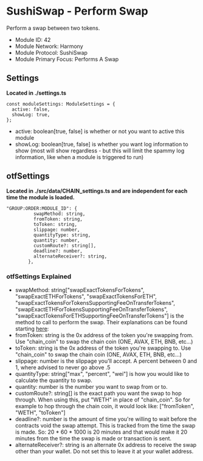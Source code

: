 # SushiSwap - Perform Swap
Perform a swap between two tokens.

* Module ID: 42
* Module Network: Harmony
* Module Protocol: SushiSwap
* Module Primary Focus: Performs A Swap

## Settings
**Located in ./settings.ts**
```
const moduleSettings: ModuleSettings = {
  active: false,
  showLog: true,
};
```

* active: boolean[true, false] is whether or not you want to active this module
* showLog: boolean[true, false] is whether you want log information to show (most will show regardless - but this will limit the spammy log information, like when a module is triggered to run)

## otfSettings
**Located in ./src/data/CHAIN_settings.ts and are independent for each time the module is loaded.**
```
"GROUP:ORDER:MODULE_ID": {
          swapMethod: string,
          fromToken: string,
          toToken: string,
          slippage: number,
          quantityType: string,
          quantity: number,
          customRoute?: string[],
          deadline?: number,
          alternateReceiver?: string,
        },
```

### otfSettings Explained
* swapMethod: string["swapExactTokensForTokens", "swapExactETHForTokens", "swapExactTokensForETH", "swapExactTokensForTokensSupportingFeeOnTransferTokens", "swapExactETHForTokensSupportingFeeOnTransferTokens", "swapExactTokensForETHSupportingFeeOnTransferTokens"] is the method to call to perform the swap.  Their explanations can be found starting [here](https://docs.uniswap.org/protocol/V2/reference/smart-contracts/router-02#swapexacttokensfortokens): 
* fromToken: string is the 0x address of the token you're swapping from.  Use "chain_coin" to swap the chain coin (ONE, AVAX, ETH, BNB, etc...)
* toToken: string is the 0x address of the token you're swapping to.  Use "chain_coin" to swap the chain coin (ONE, AVAX, ETH, BNB, etc...)
* slippage: number is the slippage you'll accept.  A percent between 0 and 1, where advised to never go above .5
* quantityType: string["max", "percent", "wei"] is how you would like to calculate the quantity to swap.
* quantity: number is the number you want to swap from or to.
* customRoute?: string[] is the exact path you want the swap to hop through.  When using this, put "WETH" in place of "chain_coin".  So for example to hop through the chain coin, it would look like: ["fromToken", "WETH", "toToken"]
* deadline?: number is the amount of time you're willing to wait before the contracts void the swap attempt.  This is tracked from the time the swap is made.  So: 20 * 60 * 1000 is 20 minutes and that would make it 20 minutes from the time the swap is made or transaction is sent.
* alternateReceiver?: string is an alternate 0x address to receive the swap other than your wallet.  Do not set this to leave it at your wallet address.